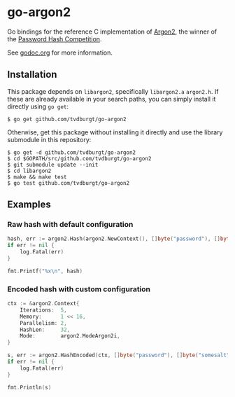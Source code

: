 # go-argon2
Go bindings for the reference C implementation of
[Argon2](https://github.com/P-H-C/phc-winner-argon2), the winner of the
[Password Hash Competition](https://password-hashing.net).

See [godoc.org](https://godoc.org/github.com/tvdburgt/go-argon2) for more
information.

## Installation
This package depends on `libargon2`, specifically `libargon2.a` `argon2.h`. If
these are already available in your search paths, you can simply install it
directly using `go get`:

```
$ go get github.com/tvdburgt/go-argon2
```

Otherwise, get this package without installing it directly and use the library
submodule in this repository:
```
$ go get -d github.com/tvdburgt/go-argon2
$ cd $GOPATH/src/github.com/tvdburgt/go-argon2
$ git submodule update --init
$ cd libargon2
$ make && make test
$ go test github.com/tvdburgt/go-argon2
```

## Examples
### Raw hash with default configuration
```go
hash, err := argon2.Hash(argon2.NewContext(), []byte("password"), []byte("somesalt"))
if err != nil {
	log.Fatal(err)
}

fmt.Printf("%x\n", hash)
```

### Encoded hash with custom configuration
```go
ctx := &argon2.Context{
	Iterations:  5,
	Memory:      1 << 16,
	Parallelism: 2,
	HashLen:     32,
	Mode:        argon2.ModeArgon2i,
}

s, err := argon2.HashEncoded(ctx, []byte("password"), []byte("somesalt"))
if err != nil {
	log.Fatal(err)
}

fmt.Println(s)
```
